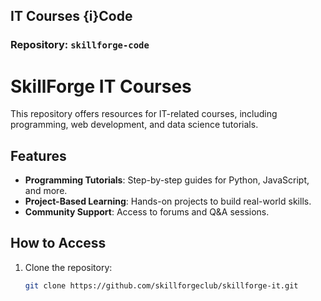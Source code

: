 ## IT Courses {i}Code

### Repository: `skillforge-code`

# SkillForge IT Courses

This repository offers resources for IT-related courses, including programming, web development, and data science tutorials.

## Features

- **Programming Tutorials**: Step-by-step guides for Python, JavaScript, and more.
- **Project-Based Learning**: Hands-on projects to build real-world skills.
- **Community Support**: Access to forums and Q&A sessions.

## How to Access

1. Clone the repository:
   ```bash
   git clone https://github.com/skillforgeclub/skillforge-it.git
   ```
